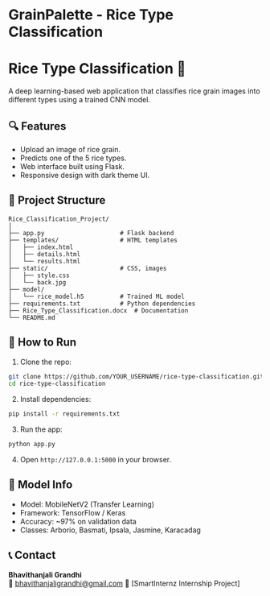 # GrainPalette - Rice Type Classification
# Rice Type Classification 🍚

A deep learning-based web application that classifies rice grain images into different types using a trained CNN model.

## 🔍 Features
- Upload an image of rice grain.
- Predicts one of the 5 rice types.
- Web interface built using Flask.
- Responsive design with dark theme UI.

## 📁 Project Structure
```
Rice_Classification_Project/
│
├── app.py                     # Flask backend
├── templates/                 # HTML templates
│   ├── index.html
│   ├── details.html
│   └── results.html
├── static/                    # CSS, images
│   ├── style.css
│   └── back.jpg
├── model/
│   └── rice_model.h5          # Trained ML model
├── requirements.txt           # Python dependencies
├── Rice_Type_Classification.docx  # Documentation
└── README.md
```

## 🚀 How to Run
1. Clone the repo:
```bash
git clone https://github.com/YOUR_USERNAME/rice-type-classification.git
cd rice-type-classification
```
2. Install dependencies:
```bash
pip install -r requirements.txt
```
3. Run the app:
```bash
python app.py
```
4. Open `http://127.0.0.1:5000` in your browser.

## 🧠 Model Info
- Model: MobileNetV2 (Transfer Learning)
- Framework: TensorFlow / Keras
- Accuracy: ~97% on validation data
- Classes: Arborio, Basmati, Ipsala, Jasmine, Karacadag

## 📞 Contact
**Bhavithanjali Grandhi**  
📧 bhavithanjaligrandhi@gmail.com 
🔗 [SmartInternz Internship Project]
